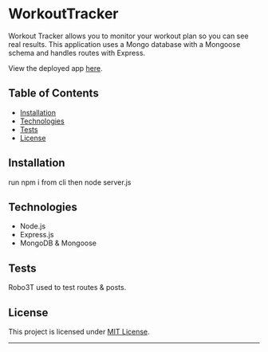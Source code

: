 # WorkoutTracker
Workout Tracker allows you to monitor your workout plan so you can see real results. This application uses a Mongo database with a Mongoose schema and handles routes with Express.

View the deployed app [here](https://enigmatic-dusk-46324.herokuapp.com/).

  ## Table of Contents
* [Installation](#Installation)
* [Technologies](#Technologies)
* [Tests](#tests)
* [License](#License)
## Installation
run npm i from cli then node server.js
## Technologies
* Node.js
* Express.js
* MongoDB & Mongoose
## Tests
Robo3T used to test routes & posts.
## License
This project is licensed under [MIT License](https://choosealicense.com/licenses/).
***
